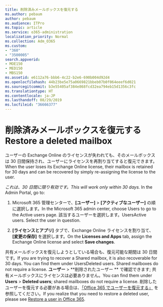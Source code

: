 ```yaml
---
title: 削除済みメールボックスを復元する
ms.author: pebaum
author: pebaum
ms.audience: ITPro
ms.topic: article
ms.service: o365-administration
localization_priority: Normal
ms.collection: Adm_O365
ms.custom:
- "360"
- "3500005"
search.appverid:
- MOE150
- MED150
- MBS150
ms.assetid: e6112a76-bbb6-4c22-b2e6-690b004d92d4
ms.openlocfilehash: 44b23be5e75a0669821bbeb07b0f064eeef6d021
ms.sourcegitcommit: b3e55405af384e868fcd32ea794eb15d1356c3fc
ms.translationtype: HT
ms.contentlocale: ja-JP
ms.lasthandoff: 08/29/2019
ms.locfileid: "36666377"
---
```

# <a name="restore-a-deleted-mailbox"></a><span data-ttu-id="7c1f8-102">削除済みメールボックスを復元する</span><span class="sxs-lookup"><span data-stu-id="7c1f8-102">Restore a deleted mailbox</span></span>

<span data-ttu-id="7c1f8-103">ユーザーの Exchange Online のライセンスが失われても、そのメールボックスは 30 日間保持され、ユーザーにライセンスを再割り当てすると復元できます。</span><span class="sxs-lookup"><span data-stu-id="7c1f8-103">When the user loses its Exchange Online license, their mailbox is retained for 30 days and can be recovered by simply re-assigning the license to the user.</span></span>
  
 <span data-ttu-id="7c1f8-104">*これは、30 日間に限り有効です。*</span><span class="sxs-lookup"><span data-stu-id="7c1f8-104">*This will work only within 30 days.*  In the Admin Portal, go to:</span></span>  
  
1. <span data-ttu-id="7c1f8-105">Microsoft 365 管理センターで、**[ユーザー]** \> **[アクティブなユーザー]** の順に選択します。</span><span class="sxs-lookup"><span data-stu-id="7c1f8-105">In the Microsoft 365 admin center, choose Users to go to the Active users page.</span></span> <span data-ttu-id="7c1f8-106">該当するユーザーを選択します。</span><span class="sxs-lookup"><span data-stu-id="7c1f8-106">UsersActive users. Select the user in question.</span></span>

2. <span data-ttu-id="7c1f8-107">**[ライセンスとアプリ]** タブで、Exchange Online ライセンスを割り当て、**[変更の保存]** を選択します。</span><span class="sxs-lookup"><span data-stu-id="7c1f8-107">On the **Licenses and Apps** tab, assign the Exchange Online license and select **Save changes**.</span></span>

<span data-ttu-id="7c1f8-108">共有メールボックスを復元しようとしている場合も、復元可能な期間は 30 日間です。</span><span class="sxs-lookup"><span data-stu-id="7c1f8-108">If you are trying to recover a Shared mailbox, it is also recoverable for 30 days. You can find them under UsersDeleted users. Shared mailboxes do not require a license.</span></span> <span data-ttu-id="7c1f8-109">**ユーザー** \> \*\*削除されたユーザー \*\* で確認できます; 共有メールボックスにライセンスは必要ありません。</span><span class="sxs-lookup"><span data-stu-id="7c1f8-109">You can find them under **Users** \> **Deleted users**; shared mailboxes do not require a license.</span></span> <span data-ttu-id="7c1f8-110">削除したユーザーを復元する必要がある場合は、[「Office 365 でユーザーを復元する」](https://docs.microsoft.com/office365/admin/add-users/restore-user) を参照してください。</span><span class="sxs-lookup"><span data-stu-id="7c1f8-110">If you realize that you need to restore a deleted user, please see [Restore a user in Office 365](https://docs.microsoft.com/office365/admin/add-users/restore-user).</span></span>
  